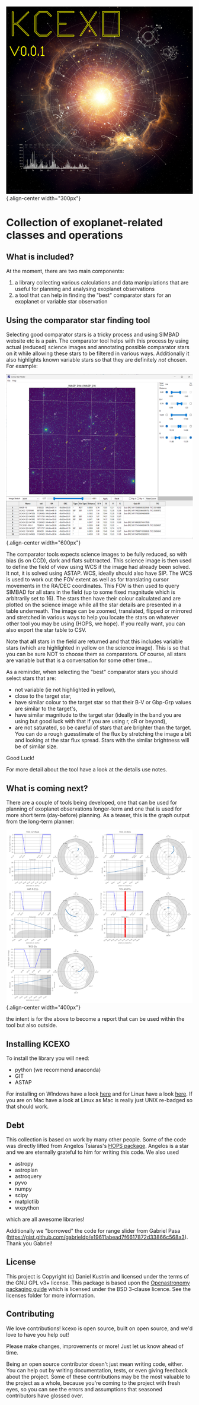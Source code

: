 ![KCEXO](kcexo/assets/kcexo_001.png){.align-center width="300px"}

# Collection of exoplanet-related classes and operations

## What is included?

At the moment, there are two main components:

 1.  a library collecting various calculations and data manipulations that are useful for planning and analysing exoplanet observations
 2.  a tool that can help in finding the \"best\" comparator stars for an exoplanet or variable star observation

## Using the comparator star finding tool

Selecting good comparator stars is a tricky process and using SIMBAD
website etc is a pain. The comparator tool helps with this process by
using actual (reduced) science images and annotating possible comparator
stars on it while allowing these stars to be filtered in various ways.
Additionally it also highlights known variable stars so that they are
definitely *not* chosen. For example:

![Example of the comparator star finder tool in action](kcexo/assets/comp_stars/example.png){.align-center
width="600px"}

The comparator tools expects science images to be fully reduced, so with
bias (is on CCD), dark and flats subtracted. This science image is then
used to define the field of view using WCS if the image had already been
solved. It not, it is solved using ASTAP. WCS, ideally should also have
SIP. The WCS is used to work out the FOV extent as well as for
translating cursor movements in the RA/DEC coordinates. This FOV is then
used to query SIMBAD for all stars in the field (up to some fixed
magnitude which is arbitrarily set to 16). The stars then have their
colour calculated and are plotted on the science image while all the
star details are presented in a table underneath. The image can be
zoomed, translated, flipped or mirrored and stretched in various ways to
help you locate the stars on whatever other tool you may be using (HOPS,
we hope). If you really want, you can also export the star table to CSV.

Note that **all** stars in the field are returned and that this includes
variable stars (which are highlighted in yellow on the science image).
This is so that you can be sure NOT to choose them as comparators. Of
course, all stars are variable but that is a conversation for some other
time\...

As a reminder, when selecting the \"best\" comparator stars you should
select stars that are:

*   not variable (ie not highlighted in yellow),
*   close to the target star,
*   have similar colour to the target star so that their B-V or
    Gbp-Grp values are similar to the target\'s,
*   have similar magnitude to the target star (ideally in the band you
    are using but good luck with that if you are using r, cR or
    beyond),
*   are not saturated, so be careful of stars that are brighter than
    the target. You can do a rough guesstimate of the flux by
    stretching the image a bit and looking at the star flux spread.
    Stars with the similar brightness will be of similar size.

Good Luck!

For more detail about the tool have a look at the details use notes.

## What is coming next?

There are a couple of tools being developed, one that can be used for
planning of exoplanet observations longer-term and one that is used for
more short term (day-before) planning. As a teaser, this is the graph
output from the long-term planner:

![Example of the comparator star finder tool in action](kcexo/assets/example_plan_graph.png){.align-center
width="400px"}

the intent is for the above to become a report that can be used within
the tool but also outside.

## Installing KCEXO

To install the library you will need:

* python (we recommend anaconda)
* GIT
* ASTAP

For installing on WIndows have a look [here](/docs/install_windows.md)
and for Linux have a look [here](/docs/install_linux.md). If you are on
Mac have a look at Linux as Mac is really just UNIX re-badged so that
should work.

## Debt

This collection is based on work by many other people. Some of the code
was directly lifted from Angelos Tsiaras\'s [HOPS
package](https://github.com/ExoWorldsSpies/hops). Angelos is a star and
we are eternally grateful to him for writing this code. We also used

* astropy
* astroplan
* astroquery
* pyvo
* numpy
* scipy
* matplotlib
* wxpython

which are all awesome libraries!

Additionally we \"borrowed\" the code for range slider from Gabriel Pasa
(<https://gist.github.com/gabrieldp/e19611abead7f6617872d33866c568a3>).
Thank you Gabriel!

## License

This project is Copyright (c) Daniel Kustrin and licensed under the
terms of the GNU GPL v3+ license. This package is based upon the
[Openastronomy packaging
guide](https://github.com/OpenAstronomy/packaging-guide) which is
licensed under the BSD 3-clause licence. See the licenses folder for
more information.

## Contributing

We love contributions! kcexo is open source, built on open source, and
we\'d love to have you help out!

Please make changes, improvements or more! Just let us know ahead of
time.

Being an open source contributor doesn\'t just mean writing code,
either. You can help out by writing documentation, tests, or even giving
feedback about the project. Some of these contributions may be the most
valuable to the project as a whole, because you\'re coming to the
project with fresh eyes, so you can see the errors and assumptions that
seasoned contributors have glossed over.

